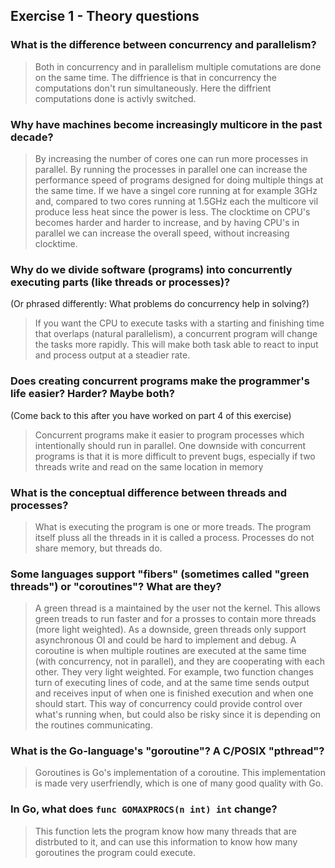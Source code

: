 Exercise 1 - Theory questions
-----------------------------
 
 ### What is the difference between concurrency and parallelism?
 > Both in concurrency and in parallelism multiple comutations are done on the same time. The diffrience is that in concurrency the computations don't run simultaneously. Here the diffrient computations done is activly switched. 
 
 ### Why have machines become increasingly multicore in the past decade?
 > By increasing the number of cores one can run more processes in parallel. By running the processes in parallel one can increase the performance speed of programs designed for doing multiple things at the same time. If we have a singel core running at for example 3GHz and, compared to two cores running at 1.5GHz each the multicore vil produce less heat since the power is less. The clocktime on CPU's becomes harder and harder to increase, and by having CPU's in parallel we can increase the overall speed, without increasing clocktime.
 
 ### Why do we divide software (programs) into concurrently executing parts (like threads or processes)?
 (Or phrased differently: What problems do concurrency help in solving?)
 > If you want the CPU to execute tasks with a starting and finishing time that overlaps (natural parallelism), a concurrent program will change the tasks more rapidly. This will make both task able to react to input and process output at a steadier rate.
 
 ### Does creating concurrent programs make the programmer's life easier? Harder? Maybe both?
 (Come back to this after you have worked on part 4 of this exercise)
 > Concurrent programs make it easier to program processes which intentionally should run in parallel. One downside with concurrent programs is that it is more difficult to prevent bugs, especially if two threads write and read on the same location in memory
 
 ### What is the conceptual difference between threads and processes?
 > What is executing the program is one or more treads. The program itself pluss all the threads in it is called a process. Processes do not share memory, but threads do. 
 
 ### Some languages support "fibers" (sometimes called "green threads") or "coroutines"? What are they?
 > A green thread is a maintained by the user not the kernel. This allows green treads to run faster and for a prosses to contain more threads (more light weighted). As a downside, green threads only support asynchronous OI and could be hard to implement and debug. A coroutine is when multiple routines are executed at the same time (with concurrency, not in parallel), and they are cooperating with each other. They very light weighted. For example, two function changes turn of executing lines of code, and at the same time sends output and receives input of when one is finished execution and when one should start. This way of concurrency could provide control over what's running when, but could also be risky since it is depending on the routines communicating. 
 
 ### What is the Go-language's "goroutine"? A C/POSIX "pthread"?
 > Goroutines is Go's implementation of a coroutine. This implementation is made very userfriendly, which is one of many good quality with Go.
 
 ### In Go, what does `func GOMAXPROCS(n int) int` change? 
 > This function lets the program know how many threads that are distrbuted to it, and can use this information to know how many goroutines the program could execute. 


 
 
 
 
